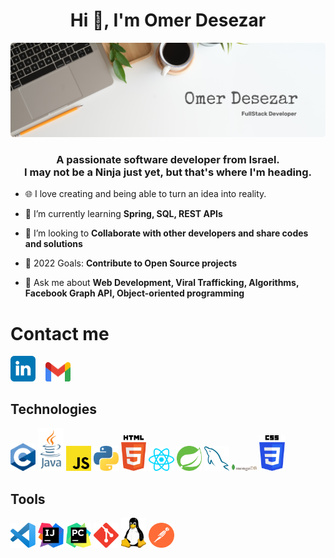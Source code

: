 <h1 align="center">Hi 🤙, I'm Omer Desezar</h1>
<p align="center">
  <a href="#"><img src="./images/banner.png" style="border-radius: 5px;" width="1000px" title="cover"></a>
</p>
<h3 align="center";">A passionate software developer from Israel.</br>
I may not be a Ninja just yet, but that's where I'm heading.</h3>

- 🌐 I love creating and being able to turn an idea into reality.

- 🌱 I’m currently learning **Spring, SQL, REST APIs**

- 👯 I’m looking to **Collaborate with other developers and share codes and solutions**

- 🥅 2022 Goals: **Contribute to Open Source projects**

- 💬 Ask me about **Web Development, Viral Trafficking, Algorithms, Facebook Graph API, Object-oriented programming**

# Contact me

<div>
  <a href="https://www.linkedin.com/in/omer-desezar-0864591b0/" target="_blank" rel="noopener noreferrer"><img src ="./images/linkedin-logo.svg" alt="LinkedIn logo" width="8%" title='LinkedIn'/></a>
  &nbsp&nbsp
 <a href="mailto:dashhawk96@gmail.com" target="_blank"><img src ="./images/gmail.svg" alt="dashhawk96@gmail.com" width="8%" title='dashhawk96@gmail.com'/></a>
</div>

## Technologies
<div>
  <a href="https://www.cprogramming.com/" target="_blank"><img src ="./images/c.png" alt="C logo" width="8%" title='C'/></a>
  <a href="https://www.oracle.com/java/" target="_blank"><img src ="./images/java.svg" alt="Java logo" width="8%" title='Java'/></a>
  <a href="https://www.javascript.com/" target="_blank"><img src ="./images/javascript.svg" alt="JS logo" width="8%" title='JavaScript'/></a>
  <a href="https://www.python.org/" target="_blank"><img src ="./images/python.svg" alt="Python logo" width="8%" title='Python'/></a>
  <a href="https://www.w3.org/html/" target="_blank"><img src ="./images/html-5.svg" alt="HTML5 logo" width="8%" title='Html'/></a>
  <a href="https://reactjs.org/" target="_blank"><img src ="./images/react.svg" alt="React logo" width="8%" title='React'/></a>
  <a href="https://spring.io/" target="_blank"><img src ="./images/spring.svg" alt="HTML5 logo" width="8%" title='Spring'/></a>
  <a href="https://www.mysql.com/" target="_blank"><img src ="./images/mysql.svg" alt="MySQL logo" width="8%" title='MySQL'/></a>
  <a href="https://www.mongodb.com/" target="_blank"><img src ="./images/mongodb.svg" alt="MongoDB logo" width="8%" title='MongoDB'/></a>
  <a href="https://en.wikipedia.org/wiki/CSS" target="_blank"><img src ="./images/css-3.svg" alt="CSS logo" width="8%" title='CSS'/></a>
</div>
                                                                  
                                                                 
## Tools
<div>
  <a href="https://code.visualstudio.com/" target="_blank"><img src ="./images/vs.svg" alt="VS Code logo" width="8%" title='Visual Studio'/></a>
  <a href="https://www.jetbrains.com/idea/" target="_blank"><img src ="./images/IntelliJ.svg" alt="IntelliJ logo" width="8%" title='IntelliJ'/></a>
  <a href="https://www.jetbrains.com/pycharm/" target="_blank"><img src ="./images/Pycharm.svg" alt="Pycharm logo" width="8%" title='Pycharm'/></a>
  <a href="https://git-scm.com/" target="_blank"><img src ="./images/git.svg" alt="Git logo" width="8%" title='Git'/></a>
  <a href="https://www.linux.org/" target="_blank"><img src ="./images/linux.svg" alt="Linux logo" width="8%" title='Linux'/></a>
  <a href="https://www.postman.com/" target="_blank"><img src ="./images/postman.svg" alt="Linux logo" width="8%" title='Postman'/></a>
</div>
